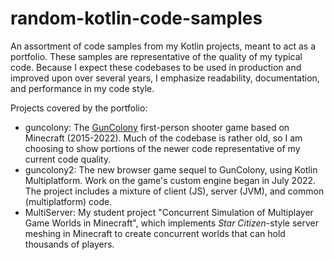 # random-kotlin-code-samples
An assortment of code samples from my Kotlin projects, meant to act as a portfolio. These samples are representative of the quality of my typical code. Because I expect these codebases to be used in production and improved upon over several years, I emphasize readability, documentation, and performance in my code style.

Projects covered by the portfolio:

* guncolony: The [GunColony](https://guncolony.com/) first-person shooter game based on Minecraft (2015-2022). Much of the codebase is rather old, so I am choosing to show portions of the newer code representative of my current code quality.
* guncolony2: The new browser game sequel to GunColony, using Kotlin Multiplatform. Work on the game's custom engine began in July 2022. The project includes a mixture of client (JS), server (JVM), and common (multiplatform) code.
* MultiServer: My student project "Concurrent Simulation of Multiplayer Game Worlds in Minecraft", which implements *Star Citizen*-style server meshing in Minecraft to create concurrent worlds that can hold thousands of players.
